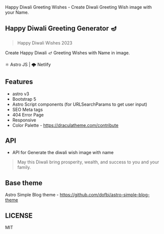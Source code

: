 
Happy Diwali Greeting Wishes - Create Diwali Greeting Wish image with your Name.  

## Happy Diwali Greeting Generator 🪔  

> Happy Diwali Wishes 2023  

Create Happy Diwali 🪔 Greeting Wishes with Name in image.  

⚛ Astro JS | 🌩 Netlify  

## Features

- astro v3
- Bootstrap 5
- Astro Script components (for URLSearchParams to get user input)
- SEO Meta tags
- 404 Error Page
- Responsive
- Color Palette - <https://draculatheme.com/contribute>

## API

- API for Generate the diwali wish image with name 

> May this Diwali bring prosperity, wealth, and success to you and your family.  

## Base theme

Astro Simple Blog theme - <https://github.com/dofbi/astro-simple-blog-theme>

## LICENSE

MIT
